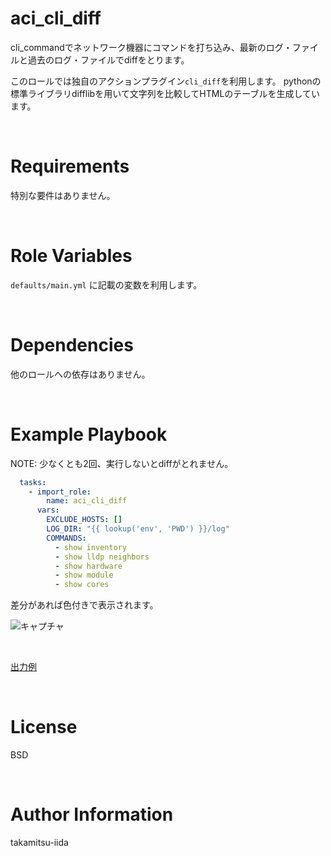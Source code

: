 # aci_cli_diff

cli_commandでネットワーク機器にコマンドを打ち込み、最新のログ・ファイルと過去のログ・ファイルでdiffをとります。

このロールでは独自のアクションプラグイン`cli_diff`を利用します。
pythonの標準ライブラリdifflibを用いて文字列を比較してHTMLのテーブルを生成しています。

<br>

# Requirements

特別な要件はありません。

<br>

# Role Variables

`defaults/main.yml` に記載の変数を利用します。

<br>

# Dependencies

他のロールへの依存はありません。

<br>

# Example Playbook

NOTE: 少なくとも2回、実行しないとdiffがとれません。


```yml
  tasks:
    - import_role:
        name: aci_cli_diff
      vars:
        EXCLUDE_HOSTS: []
        LOG_DIR: "{{ lookup('env', 'PWD') }}/log"
        COMMANDS:
          - show inventory
          - show lldp neighbors
          - show hardware
          - show module
          - show cores
```

差分があれば色付きで表示されます。

![キャプチャ](https://user-images.githubusercontent.com/21165341/125151610-556ae900-e182-11eb-9c0b-2041f1ed4f2a.PNG)

<br>

[出力例](https://takamitsu-iida.github.io/ansible-on-wsl/aci_cli_diff.html)

<br>

# License

BSD

<br>

# Author Information

takamitsu-iida
